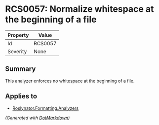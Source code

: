 # RCS0057: Normalize whitespace at the beginning of a file

| Property | Value   |
| -------- | ------- |
| Id       | RCS0057 |
| Severity | None    |

## Summary

This analyzer enforces no whitespace at the beginning of a file.

## Applies to

* [Roslynator.Formatting.Analyzers](https://www.nuget.org/packages/Roslynator.Formatting.Analyzers)


*\(Generated with [DotMarkdown](http://github.com/JosefPihrt/DotMarkdown)\)*